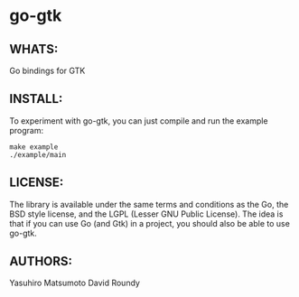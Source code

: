 go-gtk
======

WHATS:
------

  Go bindings for GTK 

INSTALL:
--------

  To experiment with go-gtk, you can just compile and run the example
  program:

    make example
    ./example/main

LICENSE:
--------

  The library is available under the same terms and conditions as the Go, the BSD style license, and the LGPL (Lesser GNU Public License). The idea is that if you can use Go (and Gtk) in a project, you should also be able to use go-gtk.

AUTHORS:
--------

  Yasuhiro Matsumoto
  David Roundy
